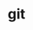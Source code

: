 ---
title: "git"
layout: cache
categories: [package, develop-2023-10-08]
meta: {"versions": ["2.41.0"], "compilers": ["apple-clang@=14.0.0", "cce@=15.0.1", "gcc@=11.1.0", "gcc@=11.3.0", "gcc@=11.4.0", "gcc@=7.3.1", "gcc@=7.5.0", "gcc@=9.4.0", "oneapi@=2023.2.1"], "oss": ["amzn2", "rhel8", "ubuntu18.04", "ubuntu20.04", "ubuntu22.04", "ventura"], "platforms": ["darwin", "linux"], "targets": ["aarch64", "neoverse_n1", "ppc64le", "x86_64_v3", "zen4"], "stacks": ["aws-isc", "aws-isc-aarch64", "data-vis-sdk", "e4s", "e4s-arm", "e4s-cray-rhel", "e4s-oneapi", "e4s-power", "e4s-rocm-external", "ml-darwin-aarch64-mps", "ml-linux-x86_64-cpu", "ml-linux-x86_64-cuda", "ml-linux-x86_64-rocm", "radiuss", "root"], "num_specs": 14, "num_specs_by_stack": {"ml-darwin-aarch64-mps": 1, "root": 14, "aws-isc-aarch64": 2, "aws-isc": 1, "e4s-cray-rhel": 1, "radiuss": 1, "e4s-arm": 1, "e4s-power": 2, "data-vis-sdk": 1, "e4s": 2, "e4s-rocm-external": 1, "e4s-oneapi": 1, "ml-linux-x86_64-rocm": 1, "ml-linux-x86_64-cpu": 1, "ml-linux-x86_64-cuda": 1}}
spec_details: [{"hash": "ogbcudjvay5gfxstztp2fkb245uo6g7x", "compiler": "apple-clang@=14.0.0", "versions": ["2.41.0"], "os": "ventura", "platform": "darwin", "target": "aarch64", "variants": ["build_system=autotools", "+man", "+nls", "+perl", "+subtree", "~svn", "~tcltk"], "stacks": ["ml-darwin-aarch64-mps", "root"], "size": "-", "tarball": "https://binaries.spack.io/releases/develop-2023-10-08/build_cache/darwin-ventura-aarch64/apple-clang-14.0.0/git-2.41.0/darwin-ventura-aarch64-apple-clang-14.0.0-git-2.41.0-ogbcudjvay5gfxstztp2fkb245uo6g7x.spack"}, {"hash": "ezwkktuslptu67ijz27aekjlcbmri6r7", "compiler": "gcc@=7.3.1", "versions": ["2.41.0"], "os": "amzn2", "platform": "linux", "target": "aarch64", "variants": ["build_system=autotools", "+man", "+nls", "+perl", "+subtree", "~svn", "~tcltk"], "stacks": ["aws-isc-aarch64", "root"], "size": "-", "tarball": "https://binaries.spack.io/releases/develop-2023-10-08/build_cache/linux-amzn2-aarch64/gcc-7.3.1/git-2.41.0/linux-amzn2-aarch64-gcc-7.3.1-git-2.41.0-ezwkktuslptu67ijz27aekjlcbmri6r7.spack"}, {"hash": "3p743u5zs23wrsqp5py4gplrf4vrj5xs", "compiler": "gcc@=7.3.1", "versions": ["2.41.0"], "os": "amzn2", "platform": "linux", "target": "neoverse_n1", "variants": ["build_system=autotools", "+man", "+nls", "+perl", "+subtree", "~svn", "~tcltk"], "stacks": ["aws-isc-aarch64", "root"], "size": "-", "tarball": "https://binaries.spack.io/releases/develop-2023-10-08/build_cache/linux-amzn2-neoverse_n1/gcc-7.3.1/git-2.41.0/linux-amzn2-neoverse_n1-gcc-7.3.1-git-2.41.0-3p743u5zs23wrsqp5py4gplrf4vrj5xs.spack"}, {"hash": "huxilerumxne7uydrboeuhhxwnnats3p", "compiler": "gcc@=7.3.1", "versions": ["2.41.0"], "os": "amzn2", "platform": "linux", "target": "x86_64_v3", "variants": ["build_system=autotools", "+man", "+nls", "+perl", "+subtree", "~svn", "~tcltk"], "stacks": ["aws-isc", "root"], "size": "-", "tarball": "https://binaries.spack.io/releases/develop-2023-10-08/build_cache/linux-amzn2-x86_64_v3/gcc-7.3.1/git-2.41.0/linux-amzn2-x86_64_v3-gcc-7.3.1-git-2.41.0-huxilerumxne7uydrboeuhhxwnnats3p.spack"}, {"hash": "akvoaysxmenz3eluwncixsj35hnbj4m2", "compiler": "cce@=15.0.1", "versions": ["2.41.0"], "os": "rhel8", "platform": "linux", "target": "zen4", "variants": ["build_system=autotools", "+man", "+nls", "+perl", "+subtree", "~svn", "~tcltk"], "stacks": ["e4s-cray-rhel", "root"], "size": "-", "tarball": "https://binaries.spack.io/releases/develop-2023-10-08/build_cache/linux-rhel8-zen4/cce-15.0.1/git-2.41.0/linux-rhel8-zen4-cce-15.0.1-git-2.41.0-akvoaysxmenz3eluwncixsj35hnbj4m2.spack"}, {"hash": "wyf44lcrppwfqg46hcvgyn5yfiji2exz", "compiler": "gcc@=7.5.0", "versions": ["2.41.0"], "os": "ubuntu18.04", "platform": "linux", "target": "x86_64_v3", "variants": ["build_system=autotools", "+man", "+nls", "+perl", "+subtree", "~svn", "~tcltk"], "stacks": ["radiuss", "root"], "size": "-", "tarball": "https://binaries.spack.io/releases/develop-2023-10-08/build_cache/linux-ubuntu18.04-x86_64_v3/gcc-7.5.0/git-2.41.0/linux-ubuntu18.04-x86_64_v3-gcc-7.5.0-git-2.41.0-wyf44lcrppwfqg46hcvgyn5yfiji2exz.spack"}, {"hash": "yvkh3mdjm6camwpycguy3wkiu6ofsfsz", "compiler": "gcc@=11.4.0", "versions": ["2.41.0"], "os": "ubuntu20.04", "platform": "linux", "target": "aarch64", "variants": ["build_system=autotools", "+man", "+nls", "+perl", "+subtree", "~svn", "~tcltk"], "stacks": ["e4s-arm", "root"], "size": "-", "tarball": "https://binaries.spack.io/releases/develop-2023-10-08/build_cache/linux-ubuntu20.04-aarch64/gcc-11.4.0/git-2.41.0/linux-ubuntu20.04-aarch64-gcc-11.4.0-git-2.41.0-yvkh3mdjm6camwpycguy3wkiu6ofsfsz.spack"}, {"hash": "hrnzjm5d4safjd4xepzuvd7cflrzn3uf", "compiler": "gcc@=9.4.0", "versions": ["2.41.0"], "os": "ubuntu20.04", "platform": "linux", "target": "ppc64le", "variants": ["build_system=autotools", "+man", "+nls", "+perl", "+subtree", "~svn", "~tcltk"], "stacks": ["e4s-power", "root"], "size": "-", "tarball": "https://binaries.spack.io/releases/develop-2023-10-08/build_cache/linux-ubuntu20.04-ppc64le/gcc-9.4.0/git-2.41.0/linux-ubuntu20.04-ppc64le-gcc-9.4.0-git-2.41.0-hrnzjm5d4safjd4xepzuvd7cflrzn3uf.spack"}, {"hash": "wdifzuu5gqt2ajkg33tzy6d44oibg7yh", "compiler": "gcc@=9.4.0", "versions": ["2.41.0"], "os": "ubuntu20.04", "platform": "linux", "target": "ppc64le", "variants": ["build_system=autotools", "+man", "+nls", "+perl", "+subtree", "~svn", "~tcltk"], "stacks": ["e4s-power", "root"], "size": "-", "tarball": "https://binaries.spack.io/releases/develop-2023-10-08/build_cache/linux-ubuntu20.04-ppc64le/gcc-9.4.0/git-2.41.0/linux-ubuntu20.04-ppc64le-gcc-9.4.0-git-2.41.0-wdifzuu5gqt2ajkg33tzy6d44oibg7yh.spack"}, {"hash": "heik34mtcq5ue4nyatr2ea7mwqe7owda", "compiler": "gcc@=11.1.0", "versions": ["2.41.0"], "os": "ubuntu20.04", "platform": "linux", "target": "x86_64_v3", "variants": ["build_system=autotools", "+man", "+nls", "+perl", "+subtree", "~svn", "~tcltk"], "stacks": ["data-vis-sdk", "root"], "size": "-", "tarball": "https://binaries.spack.io/releases/develop-2023-10-08/build_cache/linux-ubuntu20.04-x86_64_v3/gcc-11.1.0/git-2.41.0/linux-ubuntu20.04-x86_64_v3-gcc-11.1.0-git-2.41.0-heik34mtcq5ue4nyatr2ea7mwqe7owda.spack"}, {"hash": "6uhkbf3az4vbfupuym3rwpetaqu62faj", "compiler": "gcc@=11.4.0", "versions": ["2.41.0"], "os": "ubuntu20.04", "platform": "linux", "target": "x86_64_v3", "variants": ["build_system=autotools", "+man", "+nls", "+perl", "+subtree", "~svn", "~tcltk"], "stacks": ["e4s", "e4s-rocm-external", "root"], "size": "-", "tarball": "https://binaries.spack.io/releases/develop-2023-10-08/build_cache/linux-ubuntu20.04-x86_64_v3/gcc-11.4.0/git-2.41.0/linux-ubuntu20.04-x86_64_v3-gcc-11.4.0-git-2.41.0-6uhkbf3az4vbfupuym3rwpetaqu62faj.spack"}, {"hash": "kdqu2fmdtxumethp6xmcf7jqqce6oybr", "compiler": "gcc@=11.4.0", "versions": ["2.41.0"], "os": "ubuntu20.04", "platform": "linux", "target": "x86_64_v3", "variants": ["build_system=autotools", "+man", "+nls", "+perl", "+subtree", "~svn", "~tcltk"], "stacks": ["e4s", "root"], "size": "-", "tarball": "https://binaries.spack.io/releases/develop-2023-10-08/build_cache/linux-ubuntu20.04-x86_64_v3/gcc-11.4.0/git-2.41.0/linux-ubuntu20.04-x86_64_v3-gcc-11.4.0-git-2.41.0-kdqu2fmdtxumethp6xmcf7jqqce6oybr.spack"}, {"hash": "qnhmznnmy4fpbrjy4wjeh2t7if54eh7y", "compiler": "oneapi@=2023.2.1", "versions": ["2.41.0"], "os": "ubuntu20.04", "platform": "linux", "target": "x86_64_v3", "variants": ["build_system=autotools", "+man", "+nls", "+perl", "+subtree", "~svn", "~tcltk"], "stacks": ["e4s-oneapi", "root"], "size": "-", "tarball": "https://binaries.spack.io/releases/develop-2023-10-08/build_cache/linux-ubuntu20.04-x86_64_v3/oneapi-2023.2.1/git-2.41.0/linux-ubuntu20.04-x86_64_v3-oneapi-2023.2.1-git-2.41.0-qnhmznnmy4fpbrjy4wjeh2t7if54eh7y.spack"}, {"hash": "ghsjroizk2kof4q4gshshfwf4wawejmn", "compiler": "gcc@=11.3.0", "versions": ["2.41.0"], "os": "ubuntu22.04", "platform": "linux", "target": "x86_64_v3", "variants": ["build_system=autotools", "+man", "+nls", "+perl", "+subtree", "~svn", "~tcltk"], "stacks": ["ml-linux-x86_64-rocm", "ml-linux-x86_64-cpu", "ml-linux-x86_64-cuda", "root"], "size": "-", "tarball": "https://binaries.spack.io/releases/develop-2023-10-08/build_cache/linux-ubuntu22.04-x86_64_v3/gcc-11.3.0/git-2.41.0/linux-ubuntu22.04-x86_64_v3-gcc-11.3.0-git-2.41.0-ghsjroizk2kof4q4gshshfwf4wawejmn.spack"}]
---